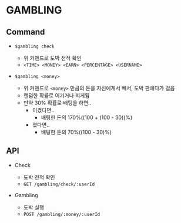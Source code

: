 # GAMBLING

## Command

- `$gambling check`
  - 위 커맨드로 도박 전적 확인
  - `<TIME> <MONEY> <EARN> <PERCENTAGE> <USERNAME>`

- `$gambling <money>`

  - 위 커맨드로 `<money>` 만큼의 돈을 자신에게서 빼서, 도박 판에다가 걸음
  - 랜덤한 확률로 이기거나 지게됨
  - 만약 30% 확률로 배팅을 하면..
    - 이겼다면..
      - 배팅한 돈의 170%((100 + (100 - 30))%)
    - 졌다면..
      - 배팅한 돈의 70%((100 - 30)%)

## API

- Check
  - 도박 전적 확인
  - `GET /gambling/check/:userId`

- Gambling
  - 도박 실행
  - `POST /gambling/:money/:userId`
